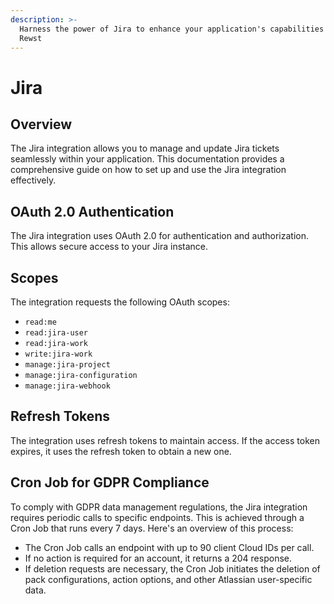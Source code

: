 ```yaml
---
description: >-
  Harness the power of Jira to enhance your application's capabilities within
  Rewst
---
```


# Jira

## Overview

The Jira integration allows you to manage and update Jira tickets seamlessly within your application. This documentation provides a comprehensive guide on how to set up and use the Jira integration effectively.

## OAuth 2.0 Authentication

The Jira integration uses OAuth 2.0 for authentication and authorization. This allows secure access to your Jira instance.

## **Scopes**

The integration requests the following OAuth scopes:

* `read:me`
* `read:jira-user`
* `read:jira-work`
* `write:jira-work`
* `manage:jira-project`
* `manage:jira-configuration`
* `manage:jira-webhook`

## **Refresh Tokens**

The integration uses refresh tokens to maintain access. If the access token expires, it uses the refresh token to obtain a new one.

## Cron Job for GDPR Compliance

To comply with GDPR data management regulations, the Jira integration requires periodic calls to specific endpoints. This is achieved through a Cron Job that runs every 7 days. Here's an overview of this process:

* The Cron Job calls an endpoint with up to 90 client Cloud IDs per call.
* If no action is required for an account, it returns a 204 response.
* If deletion requests are necessary, the Cron Job initiates the deletion of pack configurations, action options, and other Atlassian user-specific data.
